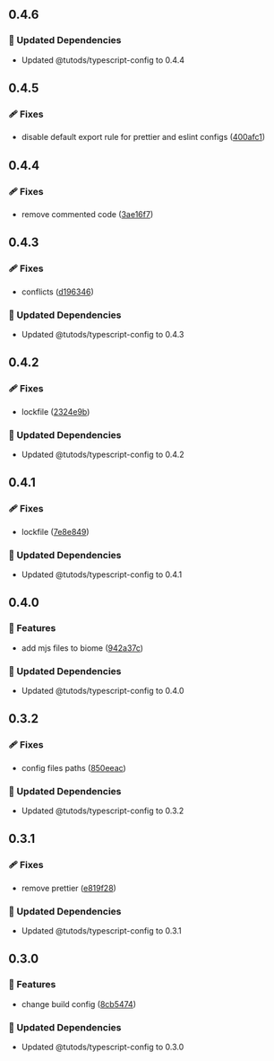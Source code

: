 ## 0.4.6

### 🧱 Updated Dependencies

- Updated @tutods/typescript-config to 0.4.4

## 0.4.5

### 🩹 Fixes

- disable default export rule for prettier and eslint configs ([400afc1](https://github.com/tutods/lib/commit/400afc1))

## 0.4.4

### 🩹 Fixes

- remove commented code ([3ae16f7](https://github.com/tutods/lib/commit/3ae16f7))

## 0.4.3

### 🩹 Fixes

- conflicts ([d196346](https://github.com/tutods/lib/commit/d196346))

### 🧱 Updated Dependencies

- Updated @tutods/typescript-config to 0.4.3

## 0.4.2

### 🩹 Fixes

- lockfile ([2324e9b](https://github.com/tutods/lib/commit/2324e9b))

### 🧱 Updated Dependencies

- Updated @tutods/typescript-config to 0.4.2

## 0.4.1

### 🩹 Fixes

- lockfile ([7e8e849](https://github.com/tutods/lib/commit/7e8e849))

### 🧱 Updated Dependencies

- Updated @tutods/typescript-config to 0.4.1

## 0.4.0

### 🚀 Features

- add mjs files to biome ([942a37c](https://github.com/tutods/lib/commit/942a37c))

### 🧱 Updated Dependencies

- Updated @tutods/typescript-config to 0.4.0

## 0.3.2

### 🩹 Fixes

- config files paths ([850eeac](https://github.com/tutods/lib/commit/850eeac))

### 🧱 Updated Dependencies

- Updated @tutods/typescript-config to 0.3.2

## 0.3.1

### 🩹 Fixes

- remove prettier ([e819f28](https://github.com/tutods/lib/commit/e819f28))

### 🧱 Updated Dependencies

- Updated @tutods/typescript-config to 0.3.1

## 0.3.0

### 🚀 Features

- change build config ([8cb5474](https://github.com/tutods/lib/commit/8cb5474))

### 🧱 Updated Dependencies

- Updated @tutods/typescript-config to 0.3.0